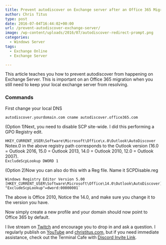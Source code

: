 ```yaml
---
title: Prevent autodiscover on Exchange server after an Office 365 Migration
author: Chris Titus
type: post
date: 2016-07-04T16:44:02+00:00
url: /prevent-autodiscover-exchange-server/
image: /wp-content/uploads/2016/07/autodiscover-redirect-prompt.png
categories:
  - Windows Server
tags:
  - Exchange Online
  - Exchange Server

---
```

This article teaches you how to prevent autodiscover from happening on Exchange Server. This is important on an Office 365 migration when you still need to keep your local exchange server from resolving.<!--more-->

### Commands

First change your local DNS
  
`autodiscover.yourdomain.com cname autodiscover.office365.com`

(Option 1)Next, you need to disable SCP site-wide. I did this performing a GPO Registry edit.
  
`HKEY_CURRENT_USER\Software\Microsoft\Office\x.0\Outlook\AutoDiscover`  
Notex.0 in the above registry path corresponds to the Outlook version (16.0 = Outlook 2016, 15.0 = Outlook 2013, 14.0 = Outlook 2010, 12.0 = Outlook 2007).  
`ExcludeScpLookup DWORD 1`

(Option 2)Now you can also do this with a Reg file. Name it SCPDisable.reg
  
```
Windows Registry Editor Version 5.00  
[HKEY_CURRENT_USER\Software\Microsoft\Office\14.0\Outlook\AutoDiscover]  
"ExcludeScpLookup"=dword:00000001`
```
 
The above is Office 2010, Notice the 14.0, and make sure you change it to the version you have.
  
Now simply create a new profile and your domain should now point to Office 365 by default.

I live stream on [Twitch][1] and encourage you to drop in and ask a question. I regularly publish on [YouTube][2] and [christitus.com][3], but if you need immediate assistance, check out the Terminal Cafe with [Discord Invite Link][4].

 [1]: https://twitch.tv/christitustech
 [2]: https://www.youtube.com/c/ChrisTitusTech
 [3]: https://www.christitus.com/
 [4]: https://www.christitus.com/discord
